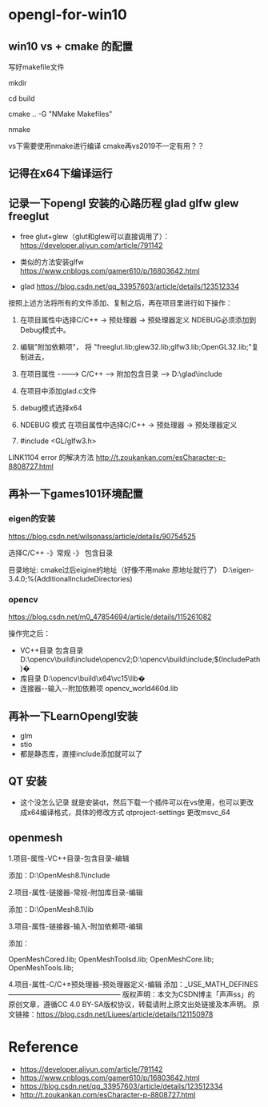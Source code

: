 # opengl-for-win10


## win10 vs + cmake 的配置
写好makefile文件

mkdir

cd build

cmake .. -G "NMake Makefiles"

nmake


vs下需要使用nmake进行编译 cmake再vs2019不一定有用？？


## 记得在x64下编译运行

## 记录一下opengl 安装的心路历程 glad glfw glew freeglut

* free glut+glew（glut和glew可以直接调用了）：https://developer.aliyun.com/article/791142

* 类似的方法安装glfw https://www.cnblogs.com/gamer610/p/16803642.html

* glad https://blog.csdn.net/qq_33957603/article/details/123512334

按照上述方法将所有的文件添加、复制之后，再在项目里进行如下操作：

1. 在项目属性中选择C/C++ -> 预处理器 -> 预处理器定义 NDEBUG必须添加到Debug模式中。



2. 编辑"附加依赖项"， 将  "freeglut.lib;glew32.lib;glfw3.lib;OpenGL32.lib;"复制进去，

3. 在项目属性 ----> C/C++ —> 附加包含目录 —> D:\glad\include

4. 在项目中添加glad.c文件

5. debug模式选择x64 

6. NDEBUG 模式 在项目属性中选择C/C++ -> 预处理器 -> 预处理器定义

7. #include <GL/glfw3.h>

LINK1104 error 的解决方法 http://t.zoukankan.com/esCharacter-p-8808727.html


## 再补一下games101环境配置

### eigen的安装
https://blog.csdn.net/wilsonass/article/details/90754525

选择C/C++  -》常规  -》  包含目录 

目录地址: cmake过后eigine的地址（好像不用make 原地址就行了） D:\eigen-3.4.0;%(AdditionalIncludeDirectories)

### opencv

https://blog.csdn.net/m0_47854694/article/details/115261082


操作完之后：

* VC++目录 包含目录 D:\opencv\build\include\opencv2;D:\opencv\build\include;$(IncludePath)�
* 库目录 D:\opencv\build\x64\vc15\lib�
* 连接器--输入--附加依赖项 opencv_world460d.lib 

## 再补一下LearnOpengl安装

* glm
* stio
* 都是静态库，直接include添加就可以了

## QT 安装

* 这个没怎么记录 就是安装qt，然后下载一个插件可以在vs使用，也可以更改成x64编译格式，具体的修改方式 qtproject-settings 更改msvc_64

## openmesh

1.项目-属性-VC++目录-包含目录-编辑

添加：D:\OpenMesh8.1\include

2.项目-属性-链接器-常规-附加库目录-编辑

添加：D:\OpenMesh8.1\lib

3.项目-属性-链接器-输入-附加依赖项-编辑

添加：

OpenMeshCored.lib;
OpenMeshToolsd.lib;
OpenMeshCore.lib;
OpenMeshTools.lib;

4.项目-属性-C/C+±预处理器-预处理器定义-编辑
添加：_USE_MATH_DEFINES
————————————————
版权声明：本文为CSDN博主「声声ss」的原创文章，遵循CC 4.0 BY-SA版权协议，转载请附上原文出处链接及本声明。
原文链接：https://blog.csdn.net/Liuees/article/details/121150978

# Reference

* https://developer.aliyun.com/article/791142
* https://www.cnblogs.com/gamer610/p/16803642.html
* https://blog.csdn.net/qq_33957603/article/details/123512334
* http://t.zoukankan.com/esCharacter-p-8808727.html
